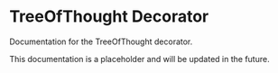 # TreeOfThought Decorator

Documentation for the TreeOfThought decorator.

This documentation is a placeholder and will be updated in the future.
